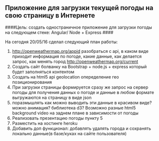 ## Приложение для загрузки текущей погоды на свою страницу в Интернете ##

####Цель: создать одностраничное приложение для загрузки погоды на следующем стеке: Angular/ Node + Express ####

На сегодня 20/05/16 сделал следующий план работы:

1. http://openweathermap.org/appid разобраться с api, в каком виде приходит информация по погоде, какие данные, как делается запрос, как менять город http://openweathermap.org/current
2. Создать сайт болванку на Bootstrap + node.js + express который будет заполняться контентом
3. Создать на html5 api geolocation опеределение гео позиционирования
4. При загрузки страницы формируется сразу же запрос на сервер погоды для получения данных о погоде и данные в любом формате выгружаются на страницу в виде json
5. поразмышлять как можно выводить эти данные в красивом виде? можно анимация? библиотека d3? Возможно разные html5 background video на заднем плане в зависимости от погоды
6. Реализовать презентацию погоды пункту 5
7. Разместить на хостинге heroku
8. Добавить доп функционал: добавлять удалять города и сохранять локально данные(в базе/куках на сайте пользователя)


